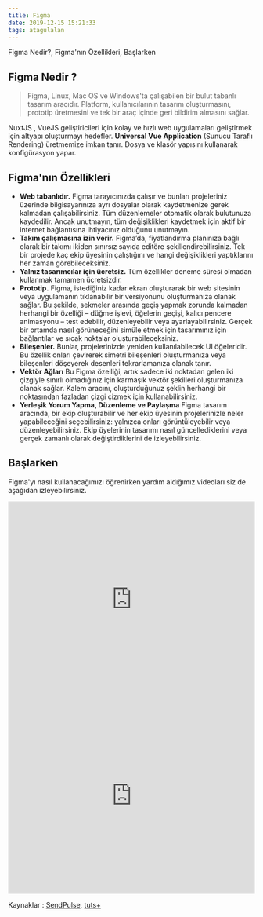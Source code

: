 ```yaml
---
title: Figma
date: 2019-12-15 15:21:33
tags: atagulalan
---
```


Figma Nedir?, Figma'nın Özellikleri, Başlarken

<!-- more -->

## Figma Nedir ?

> Figma, Linux, Mac OS ve Windows'ta çalışabilen bir bulut tabanlı tasarım aracıdır. Platform, kullanıcılarının tasarım oluşturmasını, prototip üretmesini ve tek bir araç içinde geri bildirim almasını sağlar.

NuxtJS , VueJS geliştiricileri için kolay ve hızlı web uygulamaları geliştirmek için altyapı oluşturmayı hedefler. **Universal Vue Application** (Sunucu Taraflı Rendering) üretmemize imkan tanır. Dosya ve klasör yapısını kullanarak konfigürasyon yapar.

## Figma'nın Özellikleri

- **Web tabanlıdır.** Figma tarayıcınızda çalışır ve bunları projeleriniz üzerinde bilgisayarınıza ayrı dosyalar olarak kaydetmenize gerek kalmadan çalışabilirsiniz. Tüm düzenlemeler otomatik olarak bulutunuza kaydedilir. Ancak unutmayın, tüm değişiklikleri kaydetmek için aktif bir internet bağlantısına ihtiyacınız olduğunu unutmayın.
- **Takım çalışmasına izin verir.** Figma’da, fiyatlandırma planınıza bağlı olarak bir takımı ikiden sınırsız sayıda editöre şekillendirebilirsiniz. Tek bir projede kaç ekip üyesinin çalıştığını ve hangi değişiklikleri yaptıklarını her zaman görebileceksiniz.
- **Yalnız tasarımcılar için ücretsiz.** Tüm özellikler deneme süresi olmadan kullanmak tamamen ücretsizdir.
- **Prototip.** Figma, istediğiniz kadar ekran oluşturarak bir web sitesinin veya uygulamanın tıklanabilir bir versiyonunu oluşturmanıza olanak sağlar. Bu şekilde, sekmeler arasında geçiş yapmak zorunda kalmadan herhangi bir özelliği – düğme işlevi, öğelerin geçişi, kalıcı pencere animasyonu – test edebilir, düzenleyebilir veya ayarlayabilirsiniz. Gerçek bir ortamda nasıl görüneceğini simüle etmek için tasarımınız için bağlantılar ve sıcak noktalar oluşturabileceksiniz.
- **Bileşenler.** Bunlar, projelerinizde yeniden kullanılabilecek UI öğeleridir. Bu özellik onları çevirerek simetri bileşenleri oluşturmanıza veya bileşenleri döşeyerek desenleri tekrarlamanıza olanak tanır.
- **Vektör Ağları** Bu Figma özelliği, artık sadece iki noktadan gelen iki çizgiyle sınırlı olmadığınız için karmaşık vektör şekilleri oluşturmanıza olanak sağlar. Kalem aracını, oluşturduğunuz şeklin herhangi bir noktasından fazladan çizgi çizmek için kullanabilirsiniz.
- **Yerleşik Yorum Yapma, Düzenleme ve Paylaşma** Figma tasarım aracında, bir ekip oluşturabilir ve her ekip üyesinin projelerinizle neler yapabileceğini seçebilirsiniz: yalnızca onları görüntüleyebilir veya düzenleyebilirsiniz. Ekip üyelerinin tasarımı nasıl güncellediklerini veya gerçek zamanlı olarak değiştirdiklerini de izleyebilirsiniz.

## Başlarken

Figma'yı nasıl kullanacağımızı öğrenirken yardım aldığımız videoları siz de aşağıdan izleyebilirsiniz.

<iframe src="https://www.youtube.com/embed/6Id4INKEwb8" frameborder="0" style="overflow:hidden;height:400px;width:100%;" allow="accelerometer; autoplay; encrypted-media; gyroscope; picture-in-picture" allowfullscreen></iframe>

<iframe src="https://www.youtube.com/embed/PaPIsyO1t3Q" frameborder="0" style="overflow:hidden;height:400px;width:100%;" allow="accelerometer; autoplay; encrypted-media; gyroscope; picture-in-picture" allowfullscreen></iframe>

Kaynaklar : [SendPulse](https://sendpulse.com/blog/figma-design-tool), [tuts+](https://webdesign.tutsplus.com/articles/what-is-figma--cms-32272)
